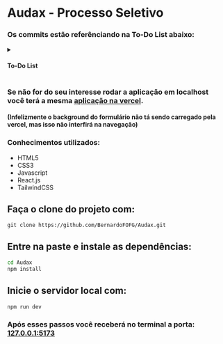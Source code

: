 # Audax - Processo Seletivo

### Os commits estão referênciando na To-Do List abaixo:

<details>
<summary>
<h4>To-Do List
</summary>
<p>

## Dia 1

- [x] Recebimento do projeto
- Configurando ambiente
  - [x] Projeto inicial em `Vite`
  - [x] `Tailwind, PostCSS, AutoFixer`
  - [x] Capturando imagens
- Criando padrões de estilizações
  - [x] Cores
  - [x] Fontes
  - [x] Telas

## Dia 2

- Criação dos componentes principais
  - [x] Header
  - [x] Hero
  - [x] Conheca
  - [x] Funcionalidades
  - [x] Contato
  - [x] Formulário
  - [x] Footer
- [x] Estilizar os componentes¹
- [x] Tornar o Navbar funcional (usuário sendo redirecionado para uma parte especifica do site)
- [x] Solucionar a diferença das imagens dos notebooks

## Dia 3

- [x] Estilizar componentes²
- [x] Validar os inputs do formulário
- [x] Inserir o captcha no projeto
- [x] Tornar o submit funcional só após a verificação do captcha

## Dia 4

- [x] Estilização de componentes³
- [x] Responsividade de toda página
- [x] Transformar todos SVG’s em PNG por causa do desempenho
- [x] Entrega do projeto

## Dia 5

- [x] Deploy no projeto no vercel
- [x] Solucionar(de alguma forma) o problema de renderização da imagem do formulário
- [x] Adicionar README ao repositório
- [x] Notificar o deploy ao recrutadores

</p>
</details>

### Se não for do seu interesse rodar a aplicação em localhost você terá a mesma [aplicação na vercel](https://audax-bernardofofg.vercel.app/).

#### (Infelizmente o background do formulário não tá sendo carregado pela vercel, mas isso não interfirá na navegação)

### Conhecimentos utilizados:

- HTML5
- CSS3
- Javascript
- React.js
- TailwindCSS

## Faça o clone do projeto com:

```
git clone https://github.com/BernardoFOFG/Audax.git
```

## Entre na paste e instale as dependências:

```bash
cd Audax
npm install
```

## Inicie o servidor local com:

```
npm run dev
```

### Após esses passos você receberá no terminal a porta: [127.0.0.1:5173](http://127.0.0.1:5173/)
